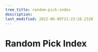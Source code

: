 ```yaml
---
tree_title: random-pick-index
description: 
last_modified: 2022-06-09T21:23:28.2328
---
```


# Random Pick Index
